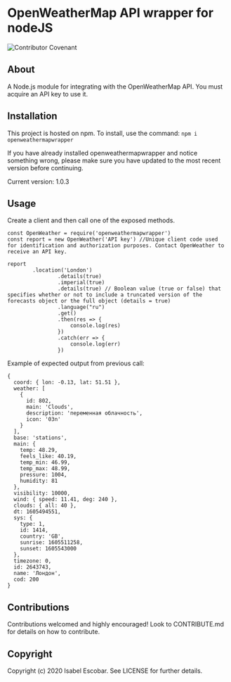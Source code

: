 # OpenWeatherMap API wrapper for nodeJS

![Contributor Covenant](https://img.shields.io/badge/Contributor%20Covenant-v2.0%20adopted-ff69b4.svg)

## About

A Node.js module for integrating with the OpenWeatherMap API. You must acquire an API key to use it.

## Installation

This project is hosted on npm. To install, use the command:
`npm i openweathermapwrapper`

If you have already installed openweathermapwrapper and notice something wrong, please make sure you have updated to the most recent version before continuing.

Current version: 1.0.3

## Usage

Create a client and then call one of the exposed methods.

```
const OpenWeather = require('openweathermapwrapper')
const report = new OpenWeather('API key') //Unique client code used for identification and authorization purposes. Contact OpenWeather to receive an API key.

report
		.location('London')
                .details(true)
                .imperial(true)
                .details(true) // Boolean value (true or false) that specifies whether or not to include a truncated version of the forecasts object or the full object (details = true)
                .language("ru")
				.get()
				.then(res => {
					console.log(res)
				})
				.catch(err => {
					console.log(err)
				})
```

Example of expected output from previous call:

```
{
  coord: { lon: -0.13, lat: 51.51 },
  weather: [
    {
      id: 802,
      main: 'Clouds',
      description: 'переменная облачность',
      icon: '03n'
    }
  ],
  base: 'stations',
  main: {
    temp: 48.29,
    feels_like: 40.19,
    temp_min: 46.99,
    temp_max: 48.99,
    pressure: 1004,
    humidity: 81
  },
  visibility: 10000,
  wind: { speed: 11.41, deg: 240 },
  clouds: { all: 40 },
  dt: 1605494551,
  sys: {
    type: 1,
    id: 1414,
    country: 'GB',
    sunrise: 1605511258,
    sunset: 1605543000
  },
  timezone: 0,
  id: 2643743,
  name: 'Лондон',
  cod: 200
}
```

## Contributions

Contributions welcomed and highly encouraged! Look to CONTRIBUTE.md for details on how to contribute.

## Copyright

Copyright (c) 2020 Isabel Escobar. See LICENSE for further details.
